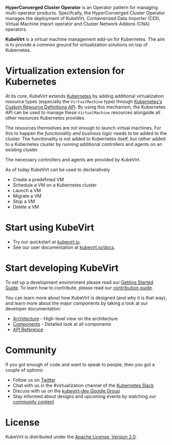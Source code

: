 **HyperConverged Cluster Operator** is an Operator pattern for managing multi-operator products.
Specifcally, the HyperConverged Cluster Operator manages the deployment of KubeVirt,
Containerized Data Importer (CDI), Virtual Machine import operator and Cluster Network Addons (CNA) operators.

**KubeVirt** is a virtual machine management add-on for Kubernetes.
The aim is to provide a common ground for virtualization solutions on top of
Kubernetes.

# Virtualization extension for Kubernetes

At its core, KubeVirt extends [Kubernetes](https://kubernetes.io) by adding
additional virtualization resource types (especially the `VirtualMachine` type) through
[Kubernetes's Custom Resource Definitions API](https://kubernetes.io/docs/tasks/access-kubernetes-api/extend-api-custom-resource-definitions/).
By using this mechanism, the Kubernetes API can be used to manage these `VirtualMachine`
resources alongside all other resources Kubernetes provides.

The resources themselves are not enough to launch virtual machines.
For this to happen the _functionality and business logic_ needs to be added to
the cluster. The functionality is not added to Kubernetes itself, but rather
added to a Kubernetes cluster by _running_ additional controllers and agents
on an existing cluster.

The necessary controllers and agents are provided by KubeVirt.

As of today KubeVirt can be used to declaratively

  * Create a predefined VM
  * Schedule a VM on a Kubernetes cluster
  * Launch a VM
  * Migrate a VM
  * Stop a VM
  * Delete a VM

# Start using KubeVirt

  * Try our quickstart at [kubevirt.io](http://kubevirt.io/get_kubevirt/).
  * See our user documentation at [kubevirt.io/docs](http://kubevirt.io/user-guide).

# Start developing KubeVirt

To set up a development environment please read our
[Getting Started Guide](https://github.com/kubevirt/kubevirt/blob/master/docs/getting-started.md).
To learn how to contribute, please read our [contribution guide](https://github.com/kubevirt/kubevirt/blob/master/CONTRIBUTING.md).

You can learn more about how KubeVirt is designed (and why it is that way),
and learn more about the major components by taking a look at our developer documentation:

  * [Architecture](https://github.com/kubevirt/kubevirt/blob/master/docs/architecture.md) - High-level view on the architecture
  * [Components](https://github.com/kubevirt/kubevirt/blob/master/docs/components.md) - Detailed look at all components
  * [API Reference](https://github.com/kubevirt/kubevirt/blob/master/https://www.kubevirt.io/api-reference/)

# Community

If you got enough of code and want to speak to people, then you got a couple of options:

  * Follow us on [Twitter](https://twitter.com/kubevirt)
  * Chat with us in the #virtualization channel of the [Kubernetes Slack](https://slack.k8s.io/)
  * Discuss with us on the [kubevirt-dev Google Group](https://groups.google.com/forum/#!forum/kubevirt-dev)
  * Stay informed about designs and upcoming events by watching our [community content](https://github.com/kubevirt/community/)

# License

KubeVirt is distributed under the
[Apache License, Version 2.0](http://www.apache.org/licenses/LICENSE-2.0.txt).

